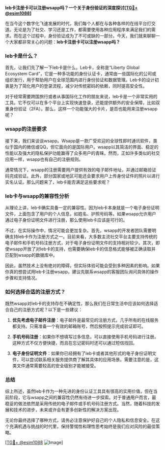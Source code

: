 **leb卡注册卡可以注册wsapp吗？一个关于身份验证的深度探讨[[TG💪+ @esim1088](https://t.me/s/esim1088)]**

在当今这个数字化飞速发展的时代，我们每个人都在与各种各样的在线平台打交道。无论是为了社交、学习还是工作，都需要使用各种应用程序来满足我们的需求。而在这个过程中，身份验证成为了不可或缺的一部分。今天，我们就来聊聊一个大家都非常关心的问题：**leb卡注册卡可以注册wsapp吗？**

### leb卡是什么？

首先，让我们先了解一下leb卡是什么。Leb卡，全称是“Liberty Global Ecosystem Card”，它是一种多功能的身份认证卡，通常由一些国际化的公司或组织发行，用于帮助用户在全球范围内进行身份验证和数据管理。Leb卡的设计初衷是为了简化用户的登录流程，减少对传统密码的依赖，同时提高安全性。

对于经常需要跨国旅行或者从事国际化工作的朋友来说，leb卡是一个非常实用的工具。它不仅可以在多个平台上实现快速登录，还能提供额外的安全保障，比如双重身份验证（2FA）。那么，这样一个功能强大的卡片，是否也能用来注册wsapp呢？

### wsapp的注册要求

接下来，我们来谈谈wsapp。Wsapp是一款广受欢迎的全球性即时通讯软件，类似于国内的微信或QQ，但它面向的是国际用户。wsapp以其简洁的界面、稳定的性能以及强大的隐私保护功能赢得了众多用户的青睐。然而，正如许多类似的社交应用一样，wsapp也有自己的注册规则。

通常情况下，wsapp的注册需要用户提供有效的电子邮件地址，并通过邮箱验证码完成验证。此外，部分国家或地区可能还会要求用户上传身份证件的照片以进行实名认证。那么问题来了，leb卡能否满足这些要求呢？

### leb卡与wsapp的兼容性分析

从理论上讲，leb卡确实具备一定的兼容性。因为leb卡本身就是一个电子身份证明文件，上面包含了用户的个人信息，如姓名、护照号码等。如果wsapp允许用户通过电子身份证明文件进行注册，那么使用leb卡应该是可行的。

不过，在实际操作中，情况可能会更加复杂。首先，wsapp的开发者团队需要明确支持leb卡作为注册方式之一。目前来看，大多数主流社交平台主要支持传统的电子邮件和手机号码注册方式，对于电子身份证明文件的支持相对较少。其次，即使wsapp开放了对leb卡的支持，也需要确保leb卡的信息格式能够被正确读取并匹配到wsapp的数据库中。

因此，虽然技术上没有绝对的障碍，但实际体验可能会受到多种因素的影响。如果你真的想尝试用leb卡注册wsapp，建议先联系wsapp的客服团队询问具体的操作步骤和支持情况。

### 如何选择合适的注册方式？

既然wsapp对leb卡的支持存在不确定性，那么我们在日常生活中应该如何选择适合自己的注册方式呢？以下是一些建议：

1. **优先考虑电子邮件注册**：电子邮件是最常见的注册方式，几乎所有的在线服务都支持。只需准备一个有效的邮箱账号，然后按照提示完成验证即可。
   
2. **手机号码注册**：如果你不想填写过多信息，可以直接使用手机号码进行注册。这种方式不仅方便快捷，而且在忘记密码时还可以通过短信找回。

3. **电子身份证明文件**：如果你已经拥有了leb卡或者其他形式的电子身份证明文件，可以尝试联系相关服务提供商了解其具体的应用场景。需要注意的是，这类文件通常需要较高的安全级别才能被接受。

### 总结

综上所述，虽然leb卡作为一种先进的身份认证工具具有很高的实用价值，但在当前阶段，它与wsapp之间的兼容性仍然有待进一步探索。对于普通用户而言，最稳妥的做法依然是采用传统的电子邮件或手机号码注册方式。当然，随着科技的发展和技术的进步，未来或许会有更多创新性的解决方案出现。

无论你最终选择了哪种方式，请务必注意保护好自己的个人隐私和信息安全。在这个充满机遇与挑战的时代里，保持警惕性和理性思考始终是我们应对风险的最佳策略。

[[TG💪+ @esim1088](https://t.me/s/esim1088) ![Image](https://i.postimg.cc/4NQfJmqS/Snipaste-2025-05-13-00-14-12.png)]